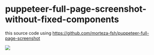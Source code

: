 # puppeteer-full-page-screenshot-without-fixed-components

this source code using https://github.com/morteza-fsh/puppeteer-full-page-screenshot

![](page.png)
